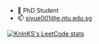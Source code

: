 - 🤵 PhD Student
- 📫 siyue001@e.ntu.edu.sg

[![KnlnKS's LeetCode stats](https://leetcode-stats-six.vercel.app/api?username=z106186883)](https://github.com/KnlnKS/leetcode-stats)

<!---
siyue-zhang/siyue-zhang is a ✨ special ✨ repository because its `README.md` (this file) appears on your GitHub profile.
You can click the Preview link to take a look at your changes.
--->
